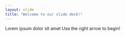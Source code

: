 ```yaml
---
layout: slide
title: "Welcome to our slide deck!"
---
```

Lorem ipsum dolor sit amet
Use the right arrow to begin!
